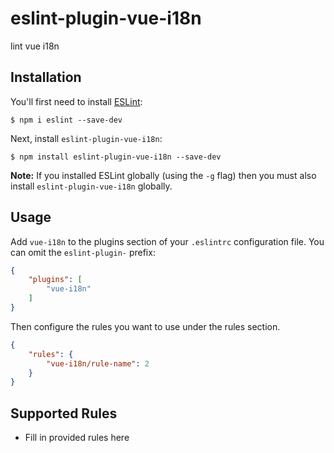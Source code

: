 # eslint-plugin-vue-i18n

lint vue i18n

## Installation

You'll first need to install [ESLint](http://eslint.org):

```
$ npm i eslint --save-dev
```

Next, install `eslint-plugin-vue-i18n`:

```
$ npm install eslint-plugin-vue-i18n --save-dev
```

**Note:** If you installed ESLint globally (using the `-g` flag) then you must also install `eslint-plugin-vue-i18n` globally.

## Usage

Add `vue-i18n` to the plugins section of your `.eslintrc` configuration file. You can omit the `eslint-plugin-` prefix:

```json
{
    "plugins": [
        "vue-i18n"
    ]
}
```


Then configure the rules you want to use under the rules section.

```json
{
    "rules": {
        "vue-i18n/rule-name": 2
    }
}
```

## Supported Rules

* Fill in provided rules here





